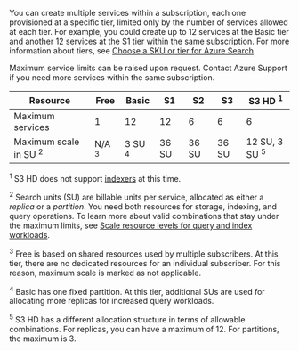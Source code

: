 You can create multiple services within a subscription, each one provisioned at a specific tier, limited only by the number of services allowed at each tier. For example, you could create up to 12 services at the Basic tier and another 12 services at the S1 tier within the same subscription. For more information about tiers, see [Choose a SKU or tier for Azure Search](../articles/search/search-sku-tier.md).

Maximum service limits can be raised upon request. Contact Azure Support if you need more services within the same subscription.

Resource|Free|Basic|S1|S2|S3 |S3 HD <sup>1</sup>
---|---|---|---|----|---|----
Maximum services |1 |12 |12  |6 |6 |6 
Maximum scale in SU <sup>2</sup>|N/A <sup>3</sup>|3 SU <sup>4</sup> |36 SU|36 SU|36 SU|12 SU, 3 SU <sup>5</sup>

<sup>1</sup> S3 HD does not support [indexers](../articles/search/search-indexer-overview.md) at this time. 

<sup>2</sup> Search units (SU) are billable units per service, allocated as either a *replica* or a *partition*. You need both resources for storage, indexing, and query operations. To learn more about valid combinations that stay under the maximum limits, see [Scale resource levels for query and index workloads](../articles/search/search-capacity-planning.md). 

<sup>3</sup> Free is based on shared resources used by multiple subscribers. At this tier, there are no dedicated resources for an individual subscriber. For this reason, maximum scale is marked as not applicable.

<sup>4</sup> Basic has one fixed partition. At this tier, additional SUs are used for allocating more replicas for increased query workloads.

<sup>5</sup> S3 HD has a different allocation structure in terms of allowable combinations. For replicas, you can have a maximum of 12. For partitions, the maximum is 3.




